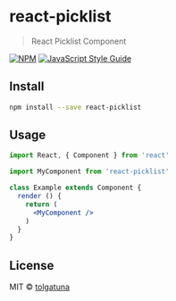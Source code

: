 # react-picklist

> React Picklist Component

[![NPM](https://img.shields.io/npm/v/react-picklist.svg)](https://www.npmjs.com/package/react-picklist) [![JavaScript Style Guide](https://img.shields.io/badge/code_style-standard-brightgreen.svg)](https://standardjs.com)

## Install

```bash
npm install --save react-picklist
```

## Usage

```jsx
import React, { Component } from 'react'

import MyComponent from 'react-picklist'

class Example extends Component {
  render () {
    return (
      <MyComponent />
    )
  }
}
```

## License

MIT © [tolgatuna](https://github.com/tolgatuna)
